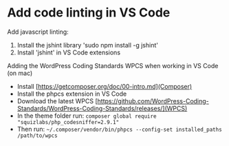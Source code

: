 # Add code linting in VS Code

Add javascript linting: 
1. Install the jshint library 'sudo npm install -g jshint'
2. Install 'jshint' in VS Code extensions

Adding the WordPress Coding Standards WPCS when working in VS Code (on mac)
* Install [https://getcomposer.org/doc/00-intro.md](Composer)
* Install the phpcs extension in VS Code
* Download the latest WPCS [https://github.com/WordPress-Coding-Standards/WordPress-Coding-Standards/releases/](WPCS)
* In the theme folder run: `composer global require "squizlabs/php_codesniffer=2.9.1"`
* Then run: `~/.composer/vendor/bin/phpcs --config-set installed_paths /path/to/wpcs`